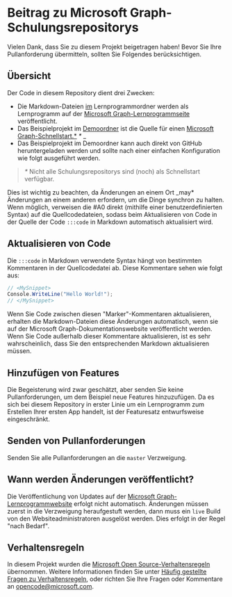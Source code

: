 # <a name="contributing-to-microsoft-graph-training-repositories"></a>Beitrag zu Microsoft Graph-Schulungsrepositorys

Vielen Dank, dass Sie zu diesem Projekt beigetragen haben! Bevor Sie Ihre Pullanforderung übermitteln, sollten Sie Folgendes berücksichtigen.

## <a name="overview"></a>Übersicht

Der Code in diesem Repository dient drei Zwecken:

- Die Markdown-Dateien [im](/tutorial) Lernprogrammordner werden als Lernprogramm auf der [Microsoft Graph-Lernprogrammseite](https://docs.microsoft.com/graph/tutorials) veröffentlicht.
- Das Beispielprojekt im [Demoordner](/demo) ist die Quelle für einen [Microsoft Graph-Schnellstart.*](https://developer.microsoft.com/graph/quick-start) *\** _
- Das Beispielprojekt im Demoordner kann auch direkt von GitHub heruntergeladen werden und sollte nach einer einfachen Konfiguration wie folgt ausgeführt werden.

> _*\**_ Nicht alle Schulungsrepositorys sind (noch) als Schnellstart verfügbar.

Dies ist wichtig zu beachten, da Änderungen an einem Ort _may* Änderungen an einem anderen erfordern, um die Dinge synchron zu halten. Wenn möglich, verweisen die #A0 direkt (mithilfe einer benutzerdefinierten Syntax) auf die Quellcodedateien, sodass beim Aktualisieren von Code in der Quelle der Code `:::code` in Markdown automatisch aktualisiert wird.

## <a name="updating-code"></a>Aktualisieren von Code

Die `:::code` in Markdown verwendete Syntax hängt von bestimmten Kommentaren in der Quellcodedatei ab. Diese Kommentare sehen wie folgt aus:

```csharp
// <MySnippet>
Console.WriteLine("Hello World!");
// </MySnippet>
```

Wenn Sie Code zwischen diesen "Marker"-Kommentaren aktualisieren, erhalten die Markdown-Dateien diese Änderungen automatisch, wenn sie auf der Microsoft Graph-Dokumentationswebsite veröffentlicht werden. Wenn Sie Code außerhalb dieser Kommentare aktualisieren, ist es sehr wahrscheinlich, dass Sie den entsprechenden Markdown aktualisieren müssen.

## <a name="adding-features"></a>Hinzufügen von Features

Die Begeisterung wird zwar geschätzt, aber senden Sie keine Pullanforderungen, um dem Beispiel neue Features hinzuzufügen. Da es sich bei diesem Repository in erster Linie um ein Lernprogramm zum Erstellen Ihrer ersten App handelt, ist der Featuresatz entwurfsweise eingeschränkt.

## <a name="submitting-pull-requests"></a>Senden von Pullanforderungen

Senden Sie alle Pullanforderungen an die `master` Verzweigung.

## <a name="when-do-changes-get-published"></a>Wann werden Änderungen veröffentlicht?

Die Veröffentlichung von Updates auf der [Microsoft Graph-Lernprogrammwebsite](https://docs.microsoft.com/graph/tutorials) erfolgt nicht automatisch. Änderungen müssen zuerst in die Verzweigung heraufgestuft werden, dann muss ein `live` Build von den Websiteadministratoren ausgelöst werden. Dies erfolgt in der Regel "nach Bedarf".

## <a name="code-of-conduct"></a>Verhaltensregeln

In diesem Projekt wurden die [Microsoft Open Source-Verhaltensregeln](https://opensource.microsoft.com/codeofconduct/) übernommen. Weitere Informationen finden Sie unter [Häufig gestellte Fragen zu Verhaltensregeln](https://opensource.microsoft.com/codeofconduct/faq/), oder richten Sie Ihre Fragen oder Kommentare an [opencode@microsoft.com](mailto:opencode@microsoft.com).
